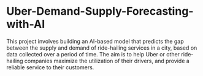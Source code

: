 # Uber-Demand-Supply-Forecasting-with-AI

This project involves building an AI-based model that predicts the gap between the supply and demand of ride-hailing services in a city, based on data collected over a period of time. The aim is to help Uber or other ride-hailing companies maximize the utilization of their drivers, and provide a reliable service to their customers.
